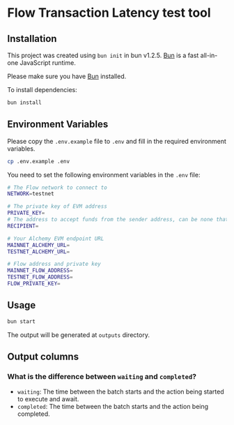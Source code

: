 # Flow Transaction Latency test tool

## Installation

This project was created using `bun init` in bun v1.2.5. [Bun](https://bun.sh) is a fast all-in-one JavaScript runtime.

Please make sure you have [Bun](https://bun.sh) installed.

To install dependencies:

```bash
bun install
```

## Environment Variables

Please copy the `.env.example` file to `.env` and fill in the required environment variables.

```bash
cp .env.example .env
```

You need to set the following environment variables in the `.env` file:

```bash
# The Flow network to connect to
NETWORK=testnet

# The private key of EVM address
PRIVATE_KEY=
# The address to accept funds from the sender address, can be none that means the sender address is the recipient
RECIPIENT=

# Your Alchemy EVM endpoint URL
MAINNET_ALCHEMY_URL=
TESTNET_ALCHEMY_URL=

# Flow address and private key
MAINNET_FLOW_ADDRESS=
TESTNET_FLOW_ADDRESS=
FLOW_PRIVATE_KEY=
```

## Usage

```bash
bun start
```

The output will be generated at `outputs` directory.

## Output columns

### What is the difference between `waiting` and `completed`?

- `waiting`: The time between the batch starts and the action being started to execute and await.
- `completed`: The time between the batch starts and the action being completed.
